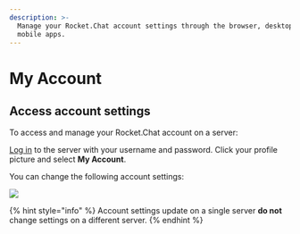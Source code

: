 ```yaml
---
description: >-
  Manage your Rocket.Chat account settings through the browser, desktop, and
  mobile apps.
---
```


# My Account

## Access account settings

To access and manage your Rocket.Chat account on a server:

[Log in](https://open.rocket.chat) to the server with your username and password. Click your profile picture and select **My Account**.

You can change the following account settings:

![](../../../../.gitbook/assets/user\_panel\_3.png)

{% hint style="info" %}
Account settings update on a single server **do not** change settings on a different server.
{% endhint %}
